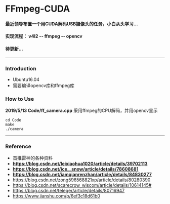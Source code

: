 # FFmpeg-CUDA
#### 最近领导布置一个用CUDA解码USB摄像头的任务，小白从头学习...
#### 实现流程： v4l2 -- ffmpeg -- opencv
#### 待更新...

-----
### Introduction
* Ubuntu16.04
* 需要编译opencv库和ffmpeg库 

### How to Use
**2019/5/13 Code/ff_camera.cpp**
采用ffmpeg的CPU解码，并用opencv显示
```
cd Code
make 
./camera
```

------
### Reference 
* 首推雷神的各种资料
* **https://blog.csdn.net/leixiaohua1020/article/details/39702113**
* **https://blog.csdn.net/ice__snow/article/details/78608681**
* **https://blog.csdn.net/iamqianrenzhan/article/details/84830277**
* https://blog.csdn.net/zong596568821xp/article/details/80280390
* https://blog.csdn.net/scarecrow_wiscom/article/details/10614145#
* https://blog.csdn.net/teleger/article/details/80716947
* https://www.jianshu.com/p/6ef3c18d61b0
